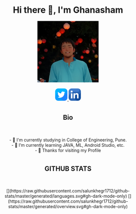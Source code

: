 

 <div id="header" align="center">
 <h1></h1>
  <h1> Hi there 👋, I'm Ghanasham <br></h1>
  
 
 
  <img src="https://github.com/salunkhegr1712/salunkhegr1712/blob/main/ghansham.png" width="200"/> <br>
 <br>
 <a href="https://twitter.com/GhanashamSalun1" target="_blank">
 <img src="https://github.com/salunkhegr1712/salunkhegr1712/blob/main/twitter.png" width="40"/>
</a>
 <a href="https://www.linkedin.com/in/ghanasham-salunkhe-70b607204/" target="_blank">
  <img src="https://github.com/salunkhegr1712/salunkhegr1712/blob/main/linkedin.png" width="40"/>
 </a>
 

 <h1></h1><h2>Bio <br></h2><br>
</div>
<br>
 
 <div align="center">
- 🔭 I'm currently studying in College of Engineering, Pune.<br>
- 🌱 I’m currently learning JAVA, ML, Android Studio, etc.<br>
- 💬 Thanks for visiting my Profile <br>

 <h1></h1>
<h2> GITHUB STATS <br></h2><br>
  
 <br>
 [](https://raw.githubusercontent.com/salunkhegr1712/github-stats/master/generated/languages.svg#gh-dark-mode-only)
 [](https://raw.githubusercontent.com/salunkhegr1712/github-stats/master/generated/overview.svg#gh-dark-mode-only)

</div>

